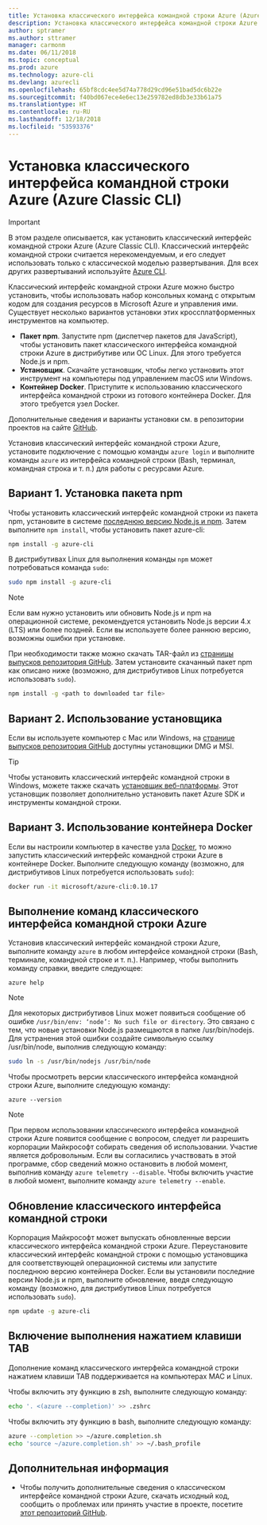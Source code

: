 ```yaml
---
title: Установка классического интерфейса командной строки Azure (Azure Classic CLI)
description: Установка классического интерфейса командной строки Azure на компьютерах Mac OS, Linux и Windows и начало работы со службами Azure.
author: sptramer
ms.author: sttramer
manager: carmonm
ms.date: 06/11/2018
ms.topic: conceptual
ms.prod: azure
ms.technology: azure-cli
ms.devlang: azurecli
ms.openlocfilehash: 65bf8cdc4ee5d74a778d29cd96e51bad5dc6b22e
ms.sourcegitcommit: f40bd067ece4e6ec13e259782ed8db3e33b61a75
ms.translationtype: HT
ms.contentlocale: ru-RU
ms.lasthandoff: 12/18/2018
ms.locfileid: "53593376"
---
```

# <a name="install-the-azure-classic-cli"></a>Установка классического интерфейса командной строки Azure (Azure Classic CLI)

> [!IMPORTANT]
> В этом разделе описывается, как установить классический интерфейс командной строки Azure (Azure Classic CLI). Классический интерфейс командной строки считается нерекомендуемым, и его следует использовать только с классической моделью развертывания.
> Для всех других развертываний используйте [Azure CLI](/cli/azure).

Классический интерфейс командной строки Azure можно быстро установить, чтобы использовать набор консольных команд с открытым кодом для создания ресурсов в Microsoft Azure и управления ими. Существует несколько вариантов установки этих кроссплатформенных инструментов на компьютер.

* **Пакет npm**. Запустите npm (диспетчер пакетов для JavaScript), чтобы установить пакет классического интерфейса командной строки Azure в дистрибутиве или ОС Linux. Для этого требуется Node.js и npm.
* **Установщик**. Скачайте установщик, чтобы легко установить этот инструмент на компьютеры под управлением macOS или Windows.
* **Контейнер Docker**. Приступите к использованию классического интерфейса командной строки из готового контейнера Docker. Для этого требуется узел Docker.

Дополнительные сведения и варианты установки см. в репозитории проектов на сайте [GitHub](https://github.com/azure/azure-xplat-cli).

Установив классический интерфейс командной строки Azure, установите подключение с помощью команды `azure login` и выполните команды `azure` из интерфейса командной строки (Bash, терминал, командная строка и т. п.) для работы с ресурсами Azure.

## <a name="option-1-install-an-npm-package"></a>Вариант 1. Установка пакета npm

Чтобы установить классический интерфейс командной строки из пакета npm, установите в системе [последнюю версию Node.js и npm](https://nodejs.org/en/download/package-manager/). Затем выполните `npm install`, чтобы установить пакет azure-cli:

```bash
npm install -g azure-cli
```

В дистрибутивах Linux для выполнения команды `npm` может потребоваться команда `sudo`:

```bash
sudo npm install -g azure-cli
```

> [!NOTE]
> Если вам нужно установить или обновить Node.js и npm на операционной системе, рекомендуется установить Node.js версии 4.х (LTS) или более поздней. Если вы используете более раннюю версию, возможны ошибки при установке.

При необходимости также можно скачать TAR-файл из [страницы выпусков репозитория GitHub](https://github.com/Azure/azure-xplat-cli/releases). Затем установите скачанный пакет npm как описано ниже (возможно, для дистрибутивов Linux потребуется использовать `sudo`).

```bash
npm install -g <path to downloaded tar file>
```

## <a name="option-2-use-an-installer"></a>Вариант 2. Использование установщика

Если вы используете компьютер с Mac или Windows, на [странице выпусков репозитория GitHub](https://github.com/Azure/azure-xplat-cli/releases) доступны установщики DMG и MSI.

> [!TIP]
> Чтобы установить классический интерфейс командной строки в Windows, можете также скачать [установщик веб-платформы](https://go.microsoft.com/?linkid=9828653). Этот установщик позволяет дополнительно установить пакет Azure SDK и инструменты командной строки.

## <a name="option-3-use-a-docker-container"></a>Вариант 3. Использование контейнера Docker

Если вы настроили компьютер в качестве узла [Docker](https://docs.docker.com/engine/understanding-docker/), то можно запустить классический интерфейс командной строки Azure в контейнере Docker. Выполните следующую команду (возможно, для дистрибутивов Linux потребуется использовать `sudo`):

```bash
docker run -it microsoft/azure-cli:0.10.17
```

## <a name="run-azure-classic-cli-commands"></a>Выполнение команд классического интерфейса командной строки Azure

Установив классический интерфейс командной строки Azure, выполните команду `azure` в любом интерфейсе командной строки (Bash, терминале, командной строке и т. п.). Например, чтобы выполнить команду справки, введите следующее:

```azurecli-interactive
azure help
```

> [!NOTE]
> Для некоторых дистрибутивов Linux может появиться сообщение об ошибке `/usr/bin/env: ‘node’: No such file or directory`. Это связано с тем, что новые установки Node.js размещаются в папке /usr/bin/nodejs. Для устранения этой ошибки создайте символьную ссылку /usr/bin/node, выполнив следующую команду:

```bash
sudo ln -s /usr/bin/nodejs /usr/bin/node
```

Чтобы просмотреть версии классического интерфейса командной строки Azure, выполните следующую команду:

```azurecli-interactive
azure --version
```

> [!NOTE]
> При первом использовании классического интерфейса командной строки Azure появится сообщение с вопросом, следует ли разрешить корпорации Майкрософт собирать сведения об использовании. Участие является добровольным. Если вы согласились участвовать в этой программе, сбор сведений можно остановить в любой момент, выполнив команду `azure telemetry --disable`. Чтобы включить участие в любой момент, выполните команду `azure telemetry --enable`.

## <a name="update-the-classic-cli"></a>Обновление классического интерфейса командной строки

Корпорация Майкрософт может выпускать обновленные версии классического интерфейса командной строки Azure. Переустановите классический интерфейс командной строки с помощью установщика для соответствующей операционной системы или запустите последнюю версию контейнера Docker. Если вы установили последние версии Node.js и npm, выполните обновление, введя следующую команду (возможно, для дистрибутивов Linux потребуется использовать `sudo`).

```bash
npm update -g azure-cli
```

## <a name="enable-tab-completion"></a>Включение выполнения нажатием клавиши TAB

Дополнение команд классического интерфейса командной строки нажатием клавиши TAB поддерживается на компьютерах MAC и Linux.

Чтобы включить эту функцию в zsh, выполните следующую команду:

```bash
echo '. <(azure --completion)' >> .zshrc
```

Чтобы включить эту функцию в bash, выполните следующую команду:

```bash
azure --completion >> ~/azure.completion.sh
echo 'source ~/azure.completion.sh' >> ~/.bash_profile
```

## <a name="next-steps"></a>Дополнительная информация

* Чтобы получить дополнительные сведения о классическом интерфейсе командной строки Azure, скачать исходный код, сообщить о проблемах или принять участие в проекте, посетите [этот репозиторий GitHub](https://github.com/azure/azure-xplat-cli).
